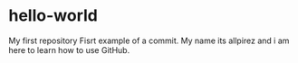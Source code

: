 # hello-world
My first repository
Fisrt example of a commit. My name its allpirez and i am here to learn how to use GitHub. 
